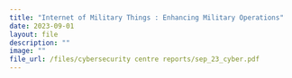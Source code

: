 ```yaml
---
title: "Internet of Military Things : Enhancing Military Operations"
date: 2023-09-01
layout: file
description: ""
image: ""
file_url: /files/cybersecurity centre reports/sep_23_cyber.pdf
---
```

